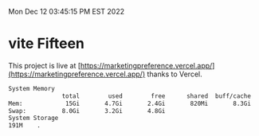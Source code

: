 Mon Dec 12 03:45:15 PM EST 2022

# vite Fifteen


This project is live at [https://marketingpreference.vercel.app/](https://marketingpreference.vercel.app/) thanks to Vercel.

```bash
System Memory
               total        used        free      shared  buff/cache   available
Mem:            15Gi       4.7Gi       2.4Gi       820Mi       8.3Gi       9.5Gi
Swap:          8.0Gi       3.2Gi       4.8Gi
System Storage
191M	.
```
```bash
